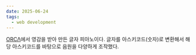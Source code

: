 ```yaml
---
date: 2025-06-24
tags:
  - web development
---
```


[ORCΛ](https://100r.co/site/orca.html)에서 영감을 받아 만든 글자 피아노이다. 글자를 아스키코드(숫자)로 변환해서 해당 아스키코드를 바탕으로 음원을 다양하게 조작했다.

